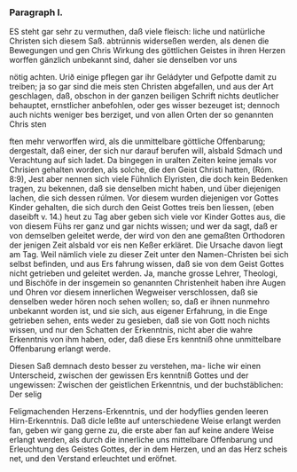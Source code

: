 

### Paragraph I. ###


ES  steht gar sehr zu vermuthen, daß viele fleisch:
liche und natürliche Christen sich diesem Saß. abtrünnis
widerseßen werden, als denen die Bewegungen und gen Chris
Wirkung des göttlichen Geistes in ihren Herzen worffen
gänzlich unbekannt sind, daher sie denselben vor uns

nötig achten. Urið einige pflegen gar ihr Geládyter und Gefpotte damit zu
treiben; ja so gar sind die meis sten Christen abgefallen, und aus der Art
geschlagen, daß, obschon in der ganzen beiligen Schrift nichts deutlicher
behauptet, ernstlicher anbefohlen, oder ges wisser bezeuget ist; dennoch
auch nichts weniger bes berziget, und von allen Orten der so genannten Chris
sten

<!-- Seite 47 -->


ften mehr verworffen wird, als die unmittelbare göttliche Offenbarung;
dergestalt, daß einer, der sich nur darauf berufen will, alsbald Sdmach
und Verachtung auf sich ladet. Da bingegen in uralten Zeiten keine jemals
vor Chrisien gehalten worden, als solche, die den Geist Christi hatten,
(Róm. 8:9), Jest aber nennen sich viele Fühnlich Elyristen, die doch kein
Bedenken tragen, zu bekennen, daß sie denselben micht haben, und über
diejenigen lachen, die sich dessen rúlmen. Vor diesem wurden diejenigen vor
Gottes Kinder gehalten, die sich durch den Geist Gottes treis ben liessen,
(eben daseibft v. 14.) heut zu Tag aber geben sich viele vor Kinder Gottes
aus, die von diesem Fühs rer ganz und gar nichts wissen; und wer da sagt,
daß er von demselben geleitet werde, der wird von den ane gemaßten Orthodoren
der jenigen Zeit alsbald vor eis nen Keßer erkläret. Die Ursache davon liegt
am Tag. Weil nämlich viele zu dieser Zeit unter den Namen-Christen bei sich
selbst befinden, und aus Ers fahrung wissen, daß sie von dem Geist Gottes
nicht getrieben und geleitet werden. Ja, manche grosse Lehrer, Theologi,
und Bischöfe in der insgemein so genannten Christenheit haben ihre Augen
und Ohren vor diesem innerlichen Wegweiser verschlossen, daß sie denselben
weder hören noch sehen wollen; so, daß er ihnen nunmehro unbekannt worden
ist, und sie sich, aus eigener Erfahrung, in die Enge getrieben sehen,
ents weder zu gesieben, daß sie von Gott noch nichts wissen, und nur den
Schatten der Erkenntnis, nicht aber die wahre Erkenntnis von ihm haben, oder,
daß diese Ers kenntniß ohne unmittelbare Offenbarung erlangt werde.


Diesen Saß demnach desto besser zu verstehen, ma-
liche wir einen Unterscheid, zwischen der gewissen Ers
kenntniß Gottes und der ungewissen: Zwischen der
geistlichen Erkenntnis, und der buchstäblichen: Der
selig

<!-- Seite 48 , content-0065.xml-->

Feligmachenden Herzens-Erkenntnis, und der hodyflies
genden leeren Hirn-Erkenntnis. Daß dicle leßte auf
unterschiedene Weise erlangt werden fan, geben wir
gang gerne zu, die erste aber fan auf keine andere
Weise erlangt werden, als durch die innerliche uns
mittelbare Offenbarung und Erleuchtung des Geistes
Gottes, der in dem Herzen, und an das Herz scheis
net, und den Verstand erleuchtet und eröfnet.
